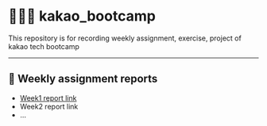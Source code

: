 # 👨🏿‍💻 kakao_bootcamp
This repository is for recording weekly assignment, exercise, project of kakao tech bootcamp

---

## 📑 Weekly assignment reports
- [Week1 report link](https://github.com/HongDay/kakao_bootcamp/tree/week1/week1/week1_report.md)
- Week2 report link
- ...